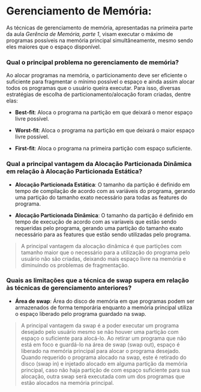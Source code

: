 # Gerenciamento de Memória:

As técnicas de gerenciamento de memória, apresentadas na primeira parte da aula _Gerência de Memória, parte 1_, visam executar o máximo de programas possíveis na memória principal simultâneamente, mesmo sendo eles maiores que o espaço disponível.

### Qual o principal problema no gerenciamento de memória?

Ao alocar programas na memória, o particionamento deve ser eficiente o suficiente para fragmentar o mínimo possível o espaço e ainda assim alocar todos os programas que o usuário queira executar. Para isso, diversas estratégias de escolha de particionamento/alocação foram criadas, dentre elas: 

- **Best-fit**: Aloca o programa na partição em que deixará o menor espaço livre possível.

- **Worst-fit**: Aloca o programa na partição em que deixará o maior espaço livre possível.

- **First-fit**: Aloca o programa na primeira partição com espaço suficiente.

### Qual a principal vantagem da Alocação Particionada Dinâmica em relação à Alocação Particionada Estática?

* **Alocação Particionada Estática**: O tamanho da partição é definido em tempo de compilação de acordo com as variáveis do programa, gerando uma partição do tamanho exato necessário para todas as features do programa.

* **Alocação Particionada Dinâmica**: O tamanho da partição é definido em tempo de execução de acordo com as varíaveis que estão sendo requeridas pelo programa, gerando uma partição do tamanho exato necessário para as features que estão sendo utilizadas pelo programa.

> A principal vantagem da alocação dinâmica é que partições com tamanho maior que o necessário para a utilização do programa pelo usuário não são criadas, deixando mais espaço livre na memória e diminuindo os problemas de fragmentação.

### Quais as limitações que a técnica de swap supera em relação às técnicas de gerenciamento anteriores?

* **Área de swap**: Área do disco de memória em que programas podem ser armazenados de forma temporária enquanto a memória principal utiliza o espaço liberado pelo programa guardado na swap.

> A principal vantagem da swap é a poder executar um programa desejado pelo usuário mesmo se não houver uma partição com espaço o suficiente para alocá-lo. Ao retirar um programa que não está em foco e guardá-lo na área de swap (swap out), espaço é liberado na memória principal para alocar o programa desejado. Quando requerido o programa alocado na swap, este é retirado do disco (swap in) e injetado alocado em alguma partição da memória principal, caso não haja partição de com espaço suficiente para sua alocação, outra swap será executada com um dos programas que estão alocados na memória principal.

## 
